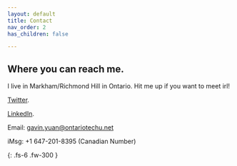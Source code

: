 ```yaml
---
layout: default
title: Contact
nav_order: 2
has_children: false

---
```


## [](#header-2)Where you can reach me.
I live in Markham/Richmond Hill in Ontario. Hit me up if you want to meet irl!

[Twitter]({{https://twitter.com/GavinYuan_}}).

[LinkedIn]({{https://www.linkedin.com/in/gavin-yuan/}}).

Email: gavin.yuan@ontariotechu.net

iMsg: +1 647-201-8395 (Canadian Number)

{: .fs-6 .fw-300 }